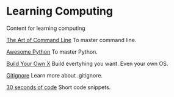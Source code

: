 # Learning Computing
Content for learning computing

[The Art of Command Line](https://github.com/jlevy/the-art-of-command-line)
To master command line.

[Awesome Python](https://github.com/vinta/awesome-python)
To master Python.

[Build Your Own X](https://github.com/codecrafters-io/build-your-own-x)
Build evertyhing you want. Even your own OS.

[Gitignore](https://github.com/github/gitignore)
Learn more about .gitignore.

[30 seconds of code](https://github.com/Chalarangelo/30-seconds-of-code)
Short code snippets.
